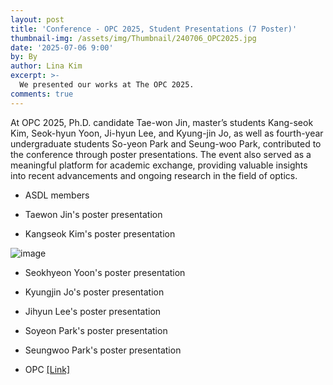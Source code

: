 ```yaml
---
layout: post
title: 'Conference - OPC 2025, Student Presentations (7 Poster)'
thumbnail-img: /assets/img/Thumbnail/240706_OPC2025.jpg
date: '2025-07-06 9:00'
by: By
author: Lina Kim
excerpt: >-
  We presented our works at The OPC 2025.
comments: true
---
```


At OPC 2025, Ph.D. candidate Tae-won Jin, master’s students Kang-seok Kim, Seok-hyun Yoon, Ji-hyun Lee, and Kyung-jin Jo, as well as fourth-year undergraduate students So-yeon Park and Seung-woo Park, contributed to the conference through poster presentations. The event also served as a meaningful platform for academic exchange, providing valuable insights into recent advancements and ongoing research in the field of optics.
- ASDL members


- Taewon Jin's poster presentation 



- Kangseok Kim's poster presentation 

![image](https://github.com/yh2424/yh2424.github.io/assets/77437180/175924a2-c00f-45cc-9cf3-9749866fd521)

- Seokhyeon Yoon's poster presentation 



- Kyungjin Jo's poster presentation 



- Jihyun Lee's poster presentation 



- Soyeon Park's poster presentation



- Seungwoo Park's poster presentation



- OPC [[Link]](https://www.osk.or.kr/conference/event/index.php?cfrid=126)

